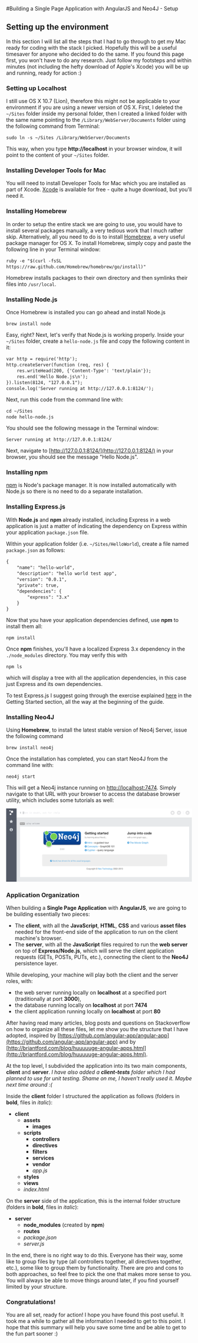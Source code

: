 #Building a Single Page Application with AngularJS and Neo4J - Setup

## Setting up the environment
In this section I will list all the steps that I had to go through to get my Mac ready for coding with the stack I picked. Hopefully this will be a useful timesaver for anyone who decided to do the same. If you found this page first, you won't have to do any research. Just follow my footsteps and within minutes (not including the hefty download of Apple's Xcode) you will be up and running, ready for action :)

### Setting up Localhost
I still use OS X 10.7 (Lion), therefore this might not be applicable to your environment if you are using a newer version of OS X. First, I deleted the ```~/Sites``` folder inside my personal folder, then I created a linked folder with the same name pointing to the ```/Library/WebServer/Documents``` folder using the following command from Terminal:

	sudo ln -s ~/Sites /Library/WebServer/Documents
	
This way, when you type **http://localhost** in your browser window, it will point to the content of your ```~/Sites``` folder.

### Installing Developer Tools for Mac
You will need to install Developer Tools for Mac which you are installed as part of Xcode. [Xcode](https://developer.apple.com/xcode/) is available for free - quite a huge download, but you'll need it.

### Installing Homebrew
In order to setup the entire stack we are going to use, you would have to install several packages manually, a very tedious work that I much rather skip. Alternatively, all you need to do is to install [Homebrew](http://brew.sh/), a very useful package manager for OS X. To install Homebrew, simply copy and paste the following line in your Terminal window:

	ruby -e "$(curl -fsSL https://raw.github.com/Homebrew/homebrew/go/install)"
	
Homebrew installs packages to their own directory and then symlinks their files into ```/usr/local```.

### Installing Node.js
Once Homebrew is installed you can go ahead and install Node.js

	brew install node

Easy, right? Next, let's verify that Node.js is working properly. Inside your ```~/Sites``` folder, create a ```hello-node.js``` file and copy the following content in it:

	var http = require('http');
	http.createServer(function (req, res) {
  		res.writeHead(200, {'Content-Type': 'text/plain'});
  		res.end('Hello Node.js\n');
	}).listen(8124, "127.0.0.1");
	console.log('Server running at http://127.0.0.1:8124/');
	
Next, run this code from the command line with:

	cd ~/Sites
	node hello-node.js
	
You should see the following message in the Terminal window:

	Server running at http://127.0.0.1:8124/
	
Next, navigate to [http://127.0.0.1:8124/](http://127.0.0.1:8124/) in your browser, you should see the message "Hello Node.js".

### Installing npm
[npm](https://npmjs.org/) is Node's package manager. It is now installed automatically with Node.js so there is no need to do a separate installation.

### Installing Express.js
With **Node.js** and **npm** already installed, including Express in a web application is just a matter of indicating the dependency on Express within your application ```package.json``` file.

Within your application folder (i.e. ```~/Sites/HelloWorld```), create a file named ```package.json``` as follows:

	{
  		"name": "hello-world",
  		"description": "hello world test app",
  		"version": "0.0.1",
  		"private": true,
  		"dependencies": {
    		"express": "3.x"
  		}
	}
	
Now that you have your application dependencies defined, use **npm** to install them all:

	npm install
	
Once **npm** finishes, you'll have a localized Express 3.x dependency in the ```./node_modules``` directory. You may verify this with 

	npm ls 
	
which will display a tree with all the application dependencies, in this case just Express and its own dependencies.

To test Express.js I suggest going through the exercise explained [here](http://expressjs.com/guide.html#intro) in the Getting Started section, all the way at the beginning of the guide.

### Installing Neo4J
Using **Homebrew**, to install the latest stable version of Neo4j Server, issue the following command

	brew install neo4j
	
Once the installation has completed, you can start Neo4J from the command line with:

	neo4j start

This will get a Neo4j instance running on [http://localhost:7474](http://localhost:7474). Simply navigate to that URL with your browser to access the database browser utility, which includes some tutorials as well:

![Neo4J Broswer](images/neo4j.png)

### Application Organization
When building a **Single Page Application** with **AngularJS**, we are going to be building essentially two pieces:

- The **client**, with all the **JavaScript**, **HTML**, **CSS** and various **asset files** needed for the front-end side of the application to run on the client machine's browser.
- The **server**, with all the **JavaScript** files required to run the **web server** on top of **Express/Node.js**, which will serve the client application requests (GETs, POSTs, PUTs, etc.), connecting the client to the **Neo4J** persistence layer.

While developing, your machine will play both the client and the server roles, with: 

- the web server running locally on **localhost** at a specified port (traditionally at port **3000**), 
- the database running locally on **localhost** at port **7474**
- the client application running locally on **localhost** at port **80**

After having read many articles, blog posts and questions on Stackoverflow on how to organize all these files, let me show you the structure that I have adopted, inspired by [https://github.com/angular-app/angular-app](https://github.com/angular-app/angular-app) and by [http://briantford.com/blog/huuuuuge-angular-apps.html](http://briantford.com/blog/huuuuuge-angular-apps.html).

At the top level, I subdivided the application into its two main components, **client** and **server**. *I have also added a **client-tests** folder which I had planned to use for unit testing. Shame on me, I haven't really used it. Maybe next time around :(*

Inside the **client** folder I structured the application as follows (folders in **bold**, files in *italic*):

- **client**
	- **assets**
		- **images**
	- **scripts**
		- **controllers**
		- **directives**
		- **filters**
		- **services**
		- **vendor**
		- *app.js*
	- **styles**
	- **views**
	- *index.html*

On the **server** side of the application, this is the internal folder structure (folders in **bold**, files in *italic*):

- **server**
	- **node_modules** (created by **npm**)
	- **routes**
	- *package.json* 
	- *server.js*
		
In the end, there is no right way to do this. Everyone has their way, some like to group files by type (all controllers together, all directives together, etc.), some like to group them by functionality. There are pro and cons to both approaches, so feel free to pick the one that makes more sense to you. You will always be able to move things around later, if you find yourself limited by your structure.

### Congratulations!

You are all set, ready for action! I hope you have found this post useful. It took me a while to gather all the information I needed to get to this point. I hope that this summary will help you save some time and be able to get to the fun part sooner :)

  




